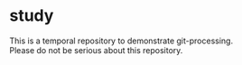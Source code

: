 # study

This is a temporal repository to demonstrate git-processing.  
Please do not be serious about this repository. 
